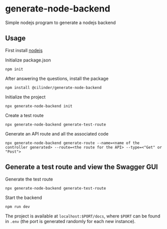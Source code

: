 # generate-node-backend
Simple nodejs program to generate a nodejs backend

## Usage

First install [nodejs](https://nodejs.org/en/)

Initialize package.json
```
npm init
```
After answering the questions, install the package

```
npm install @cilinder/generate-node-backend
```

Initialize the project

```
npx generate-node-backend init
```

Create a test route

```
npx generate-node-backend generate-test-route
```

Generate an API route and all the associated code

```
npx generate-node-backend generate-route --name=<name of the controller generated> --route=<the route for the API> --type=<"Get" or "Post">
```

## Generate a test route and view the Swagger GUI


Generate the test route
```
npx generate-node-backend generate-test-route
```

Start the backend

```
npm run dev
```

The project is available at `localhost:$PORT/docs`, where `$PORT` can be found in `.env` (the port is generated randomly for each new instance).